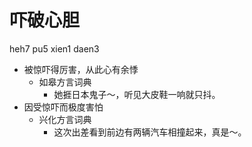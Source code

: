 # 吓破心胆
heh7 pu5 xien1 daen3
+ 被惊吓得厉害，从此心有余悸
  * 如皋方言词典
    - 她捱日本鬼子～，听见大皮鞋一响就只抖。
+ 因受惊吓而极度害怕
  * 兴化方言词典
    - 这次出差看到前边有两辆汽车相撞起来，真是～。

